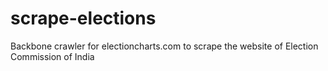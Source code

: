 # scrape-elections
Backbone crawler for electioncharts.com to scrape the website of Election Commission of India 
